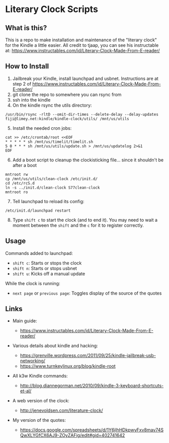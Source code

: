 # Literary Clock Scripts

## What is this?

This is a repo to make installation and maintenance of the "literary
clock" for the Kindle a little easier.  All credit to tjaap, you can
see his instructable at:
https://www.instructables.com/id/Literary-Clock-Made-From-E-reader/


## How to Install

1. Jailbreak your Kindle, install launchpad and usbnet.  Instructions
   are at step 2 of https://www.instructables.com/id/Literary-Clock-Made-From-E-reader/
2. git clone the repo to somewhere you can rsync from
3. ssh into the kindle
4. On the kindle rsync the utils directory:
```
/usr/bin/rsync -rltD --omit-dir-times --delete-delay --delay-updates fiji@limey.net:kindle/kindle-clock/utils/ /mnt/us/utils
```
5. Install the needed cron jobs:
```
cat >> /etc/crontab/root <<EOF
* * * * * sh /mnt/us/timelit/timelit.sh
5 0 * * * sh /mnt/us/utils/update.sh > /mnt/us/updatelog 2>&1
EOF
```
6. Add a boot script to cleanup the clockisticking file... since it shouldn't be after a boot
```
mntroot rw
cp /mnt/us/utils/clean-clock /etc/init.d/
cd /etc/rcS.d
ln -s ../init.d/clean-clock S77clean-clock
mntroot ro
```
7. Tell launchpad to reload its config:
```
/etc/init.d/launchpad restart
```
8. Type `shift c` to start the clock (and to end it).  You may need to
wait a moment between the `shift` and the `c` for it to register
correctly.


## Usage

Commands added to launchpad:
* `shift c`: Starts or stops the clock
* `shift n`: Starts or stops usbnet
* `shift u`: Kicks off a manual update

While the clock is running:
* `next page` or `previous page`: Toggles display of the source of the quotes


## Links

* Main guide:
  * https://www.instructables.com/id/Literary-Clock-Made-From-E-reader/

* Various details about kindle and hacking:
  * https://grenville.wordpress.com/2011/09/25/kindle-jailbreak-usb-networking/
  * https://www.turnkeylinux.org/blog/kindle-root

* All k3w Kindle commands:
  * http://blog.diannegorman.net/2010/09/kindle-3-keyboard-shortcuts-et-al/

* A web version of the clock:
  * http://jenevoldsen.com/literature-clock/

* My version of the quotes:
  * https://docs.google.com/spreadsheets/d/1Y6jlhHDkpwyFxv8mav74SQwXLYGfCX6AJ9-ZOyZAFig/edit#gid=402741642
